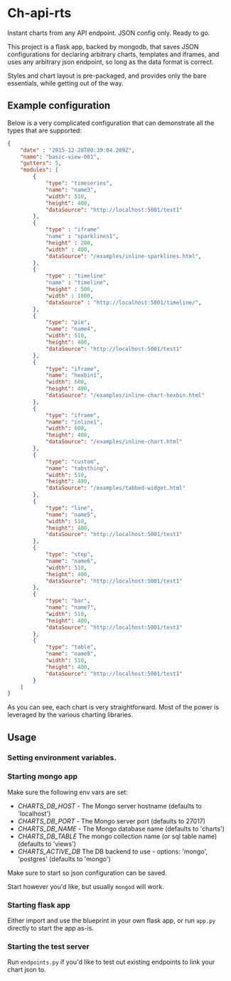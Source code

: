 # Ch-api-rts

Instant charts from any API endpoint. JSON config only. Ready to go.

This project is a flask app, backed by mongodb, that saves JSON configurations for declaring arbitrary charts, templates and iframes, and uses any arbitrary json endpoint, so long as the data format is correct.

Styles and chart layout is pre-packaged, and provides only the bare essentials, while getting out of the way.

## Example configuration

Below is a very complicated configuration that can demonstrate all the types that are supported:

```json
{
    "date" : "2015-12-28T00:39:04.209Z",
    "name": "basic-view-001",
    "gutters": 5,
    "modules": [
        {
            "type": "timeseries",
            "name": "name3",
            "width": 510,
            "height": 400,
            "dataSource": "http://localhost:5001/test1"
        },
        {
            "type" : "iframe"
            "name" : "sparklines1",
            "height" : 200,
            "width" : 400,
            "dataSource": "/examples/inline-sparklines.html",
        },
        {
            "type" : "timeline"
            "name" : "timeline",
            "height" : 500,
            "width" : 1000,
            "dataSource" : "http://localhost:5001/timeline/",
        },
        {
            "type": "pie",
            "name": "name4",
            "width": 510,
            "height": 400,
            "dataSource": "http://localhost:5001/test1"
        },
        {
            "type": "iframe",
            "name": "hexbin1",
            "width": 600,
            "height": 400,
            "dataSource": "/examples/inline-chart-hexbin.html"
        },
        {
            "type": "iframe",
            "name": "inline1",
            "width": 600,
            "height": 400,
            "dataSource": "/examples/inline-chart.html"
        },
        {
            "type": "custom",
            "name": "tabsthing",
            "width": 510,
            "height": 400,
            "dataSource": "/examples/tabbed-widget.html"
        },
        {
            "type": "line",
            "name": "name5",
            "width": 510,
            "height": 400,
            "dataSource": "http://localhost:5001/test1"
        },
        {
            "type": "step",
            "name": "name6",
            "width": 510,
            "height": 400,
            "dataSource": "http://localhost:5001/test1"
        },
        {
            "type": "bar",
            "name": "name7",
            "width": 510,
            "height": 400,
            "dataSource": "http://localhost:5001/test1"
        },
        {
            "type": "table",
            "name": "name8",
            "width": 510,
            "height": 400,
            "dataSource": "http://localhost:5001/test1"
        }
    ]
}
```

As you can see, each chart is very straightforward. Most of the power is leveraged by the various charting libraries.

## Usage

### Setting environment variables.

### Starting mongo app

Make sure the following env vars are set:

* *CHARTS_DB_HOST* - The Mongo server hostname (defaults to 'localhost')
* *CHARTS_DB_PORT* - The Mongo server port (defaults to 27017)
* *CHARTS_DB_NAME* - The Mongo database name (defaults to 'charts')
* *CHARTS_DB_TABLE* The mongo collection name (or sql table name) (defaults to 'views')
* *CHARTS_ACTIVE_DB* The DB backend to use - options: 'mongo', 'postgres' (defaults to 'mongo')

Make sure to start so json configuration can be saved.

Start however you'd like, but usually `mongod` will work.

### Starting flask app

Either import and use the blueprint in your own flask app, or run `app.py` directly to start the app as-is.

### Starting the test server

Run `endpoints.py` if you'd like to test out existing endpoints to link your chart json to.
